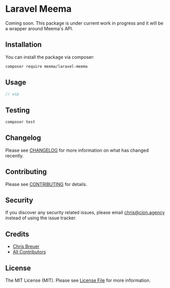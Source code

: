 # Laravel Meema

Coming soon. This package is under current work in progress and it will be a wrapper around Meema's API.

## Installation

You can install the package via composer:

```bash
composer require meema/laravel-meema
```

## Usage

``` php
// wip
```

## Testing

``` bash
composer test
```

## Changelog

Please see [CHANGELOG](CHANGELOG.md) for more information on what has changed recently.

## Contributing

Please see [CONTRIBUTING](CONTRIBUTING.md) for details.

## Security

If you discover any security related issues, please email chris@cion.agency instead of using the issue tracker.

## Credits

- [Chris Breuer](https://github.com/Chris1904)
- [All Contributors](../../contributors)

## License

The MIT License (MIT). Please see [License File](LICENSE.md) for more information.
